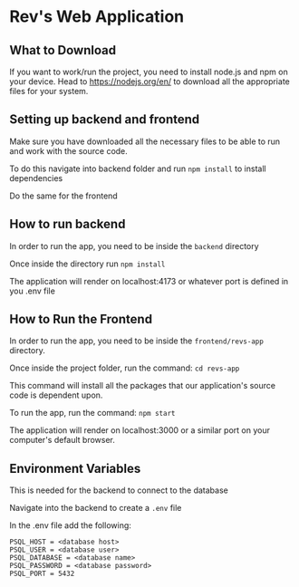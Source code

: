 # Rev's Web Application

## What to Download
If you want to work/run the project, you need to install node.js and npm on your device.  Head to https://nodejs.org/en/ to download all the appropriate files for your system.

## Setting up backend and frontend
Make sure you have downloaded all the necessary files to be able to run and work with the source code.

To do this navigate into backend folder and run ```npm install``` to install dependencies

Do the same for the frontend

## How to run backend
In order to run the app, you need to be inside the ```backend``` directory

Once inside the directory run ```npm install```

The application will render on localhost:4173 or whatever port is defined in you .env file

## How to Run the Frontend
In order to run the app, you need to be inside the ```frontend/revs-app``` directory.

Once inside the project folder, run the command: ```cd revs-app```

This command will install all the packages that our application's source code is dependent upon.

To run the app, run the command: ```npm start```

The application will render on localhost:3000 or a similar port on your computer's default browser.

## Environment Variables
This is needed for the backend to connect to the database

Navigate into the backend to create a ```.env``` file

In the .env file add the following:

```
PSQL_HOST = <database host>
PSQL_USER = <database user>
PSQL_DATABASE = <database name>
PSQL_PASSWORD = <database password>
PSQL_PORT = 5432
```
